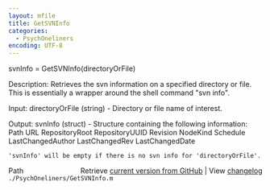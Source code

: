 ```yaml
---
layout: mfile
title: GetSVNInfo
categories:
  - PsychOneliners
encoding: UTF-8
---
```


 svnInfo = GetSVNInfo(directoryOrFile)

 Description:
 Retrieves the svn information on a specified directory or file.  This is
 essentially a wrapper around the shell command "svn info".

 Input:
 directoryOrFile (string) - Directory or file name of interest.

 Output:
 svnInfo (struct) - Structure containing the following information:
   Path
    URL
    RepositoryRoot
    RepositoryUUID
    Revision
    NodeKind
    Schedule
    LastChangedAuthor
    LastChangedRev
    LastChangedDate

    'svnInfo' will be empty if there is no svn info for 'directoryOrFile'.


<div class="code_header" style="text-align:right;">
  <span style="float:left;">Path&nbsp;&nbsp;</span> <span class="counter">Retrieve <a href=
  "https://raw.github.com/Psychtoolbox-3/Psychtoolbox-3/beta/./PsychOneliners/GetSVNInfo.m">current version from GitHub</a> | View <a href=
  "https://github.com/Psychtoolbox-3/Psychtoolbox-3/commits/beta/./PsychOneliners/GetSVNInfo.m">changelog</a></span>
</div>
<div class="code">
  <code>./PsychOneliners/GetSVNInfo.m</code>
</div>
